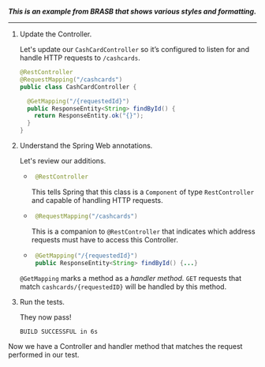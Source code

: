 **_This is an example from BRASB that shows various styles and formatting._**

---

1. Update the Controller.

   Let's update our `CashCardController` so it’s configured to listen for and handle HTTP requests to `/cashcards`.

   ```java
   @RestController
   @RequestMapping("/cashcards")
   public class CashCardController {

     @GetMapping("/{requestedId}")
     public ResponseEntity<String> findById() {
       return ResponseEntity.ok("{}");
     }
   }

   ```

2. Understand the Spring Web annotations.

   Let's review our additions.

   - ```java
      @RestController
     ```

     This tells Spring that this class is a `Component` of type `RestController` and capable of handling HTTP requests.

   - ```java
      @RequestMapping("/cashcards")
     ```

     This is a companion to `@RestController` that indicates which address requests must have to access this Controller.

   - ```java
      @GetMapping("/{requestedId}")
      public ResponseEntity<String> findById() {...}
     ```

   `@GetMapping` marks a method as a _handler method._ `GET` requests that match `cashcards/{requestedID}` will be handled by this method.

3. Run the tests.

   They now pass!

   `BUILD SUCCESSFUL in 6s`

Now we have a Controller and handler method that matches the request performed in our test.
